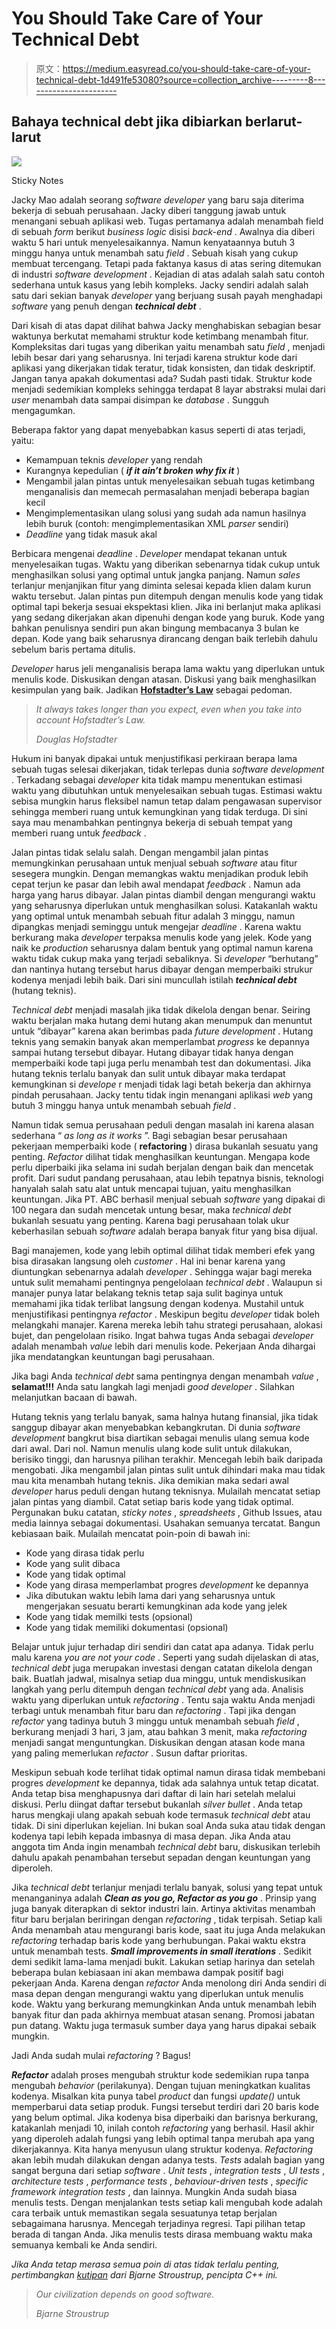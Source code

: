 # You Should Take Care of Your Technical Debt

> 原文：<https://medium.easyread.co/you-should-take-care-of-your-technical-debt-1d491fe53080?source=collection_archive---------8----------------------->

## Bahaya technical debt jika dibiarkan berlarut-larut

![](img/68b3792afd8029deacd041363c2b226e.png)

Sticky Notes

Jacky Mao adalah seorang *software developer* yang baru saja diterima bekerja di sebuah perusahaan. Jacky diberi tanggung jawab untuk menangani sebuah aplikasi web. Tugas pertamanya adalah menambah field di sebuah *form* berikut *business logic* disisi *back-end* . Awalnya dia diberi waktu 5 hari untuk menyelesaikannya. Namun kenyataannya butuh 3 minggu hanya untuk menambah satu *field* . Sebuah kisah yang cukup membuat tercengang. Tetapi pada faktanya kasus di atas sering ditemukan di industri *software development* . Kejadian di atas adalah salah satu contoh sederhana untuk kasus yang lebih kompleks. Jacky sendiri adalah salah satu dari sekian banyak *developer* yang berjuang susah payah menghadapi *software* yang penuh dengan ***technical debt*** .

Dari kisah di atas dapat dilihat bahwa Jacky menghabiskan sebagian besar waktunya berkutat memahami struktur kode ketimbang menambah fitur. Kompleksitas dari tugas yang diberikan yaitu menambah satu *field* , menjadi lebih besar dari yang seharusnya. Ini terjadi karena struktur kode dari aplikasi yang dikerjakan tidak teratur, tidak konsisten, dan tidak deskriptif. Jangan tanya apakah dokumentasi ada? Sudah pasti tidak. Struktur kode menjadi sedemikian kompleks sehingga terdapat 8 layar abstraksi mulai dari *user* menambah data sampai disimpan ke *database* . Sungguh mengagumkan.

Beberapa faktor yang dapat menyebabkan kasus seperti di atas terjadi, yaitu:

*   Kemampuan teknis *developer* yang rendah
*   Kurangnya kepedulian ( ***if it ain’t broken why fix it*** )
*   Mengambil jalan pintas untuk menyelesaikan sebuah tugas ketimbang menganalisis dan memecah permasalahan menjadi beberapa bagian kecil
*   Mengimplementasikan ulang solusi yang sudah ada namun hasilnya lebih buruk (contoh: mengimplementasikan XML *parser* sendiri)
*   *Deadline* yang tidak masuk akal

Berbicara mengenai *deadline* . *Developer* mendapat tekanan untuk menyelesaikan tugas. Waktu yang diberikan sebenarnya tidak cukup untuk menghasilkan solusi yang optimal untuk jangka panjang. Namun *sales* terlanjur menjanjikan fitur yang diminta selesai kepada klien dalam kurun waktu tersebut. Jalan pintas pun ditempuh dengan menulis kode yang tidak optimal tapi bekerja sesuai ekspektasi klien. Jika ini berlanjut maka aplikasi yang sedang dikerjakan akan dipenuhi dengan kode yang buruk. Kode yang bahkan penulisnya sendiri pun akan bingung membacanya 3 bulan ke depan. Kode yang baik seharusnya dirancang dengan baik terlebih dahulu sebelum baris pertama ditulis.

*Developer* harus jeli menganalisis berapa lama waktu yang diperlukan untuk menulis kode. Diskusikan dengan atasan. Diskusi yang baik menghasilkan kesimpulan yang baik. Jadikan [**Hofstadter’s Law**](https://en.wikipedia.org/wiki/Hofstadter%27s_law) sebagai pedoman.

> *It always takes longer than you expect, even when you take into account Hofstadter’s Law.*
> 
> *Douglas Hofstadter*

Hukum ini banyak dipakai untuk menjustifikasi perkiraan berapa lama sebuah tugas selesai dikerjakan, tidak terlepas dunia *software development* . Terkadang sebagai *developer* kita tidak mampu menentukan estimasi waktu yang dibutuhkan untuk menyelesaikan sebuah tugas. Estimasi waktu sebisa mungkin harus fleksibel namun tetap dalam pengawasan supervisor sehingga memberi ruang untuk kemungkinan yang tidak terduga. Di sini saya mau menambahkan pentingnya bekerja di sebuah tempat yang memberi ruang untuk *feedback* .

Jalan pintas tidak selalu salah. Dengan mengambil jalan pintas memungkinkan perusahaan untuk menjual sebuah *software* atau fitur sesegera mungkin. Dengan memangkas waktu menjadikan produk lebih cepat terjun ke pasar dan lebih awal mendapat *feedback* . Namun ada harga yang harus dibayar. Jalan pintas diambil dengan mengurangi waktu yang seharusnya diperlukan untuk menghasilkan solusi. Katakanlah waktu yang optimal untuk menambah sebuah fitur adalah 3 minggu, namun dipangkas menjadi seminggu untuk mengejar *deadline* . Karena waktu berkurang maka *developer* terpaksa menulis kode yang jelek. Kode yang naik ke *production* seharusnya dalam bentuk yang optimal namun karena waktu tidak cukup maka yang terjadi sebaliknya. Si *developer* “berhutang” dan nantinya hutang tersebut harus dibayar dengan memperbaiki strukur kodenya menjadi lebih baik. Dari sini muncullah istilah ***technical debt*** (hutang teknis).

*Technical debt* menjadi masalah jika tidak dikelola dengan benar. Seiring waktu berjalan maka hutang demi hutang akan menumpuk dan menuntut untuk “dibayar” karena akan berimbas pada *future development* . Hutang teknis yang semakin banyak akan memperlambat *progress* ke depannya sampai hutang tersebut dibayar. Hutang dibayar tidak hanya dengan memperbaiki kode tapi juga perlu menambah test dan dokumentasi. Jika hutang teknis terlalu banyak dan sulit untuk dibayar maka terdapat kemungkinan si *develope* r menjadi tidak lagi betah bekerja dan akhirnya pindah perusahaan. Jacky tentu tidak ingin menangani aplikasi *web* yang butuh 3 minggu hanya untuk menambah sebuah *field* .

Namun tidak semua perusahaan peduli dengan masalah ini karena alasan sederhana “ *as long as it works* ”. Bagi sebagian besar perusahaan pekerjaan memperbaiki kode ( **refactoring** ) dirasa bukanlah sesuatu yang penting. *Refactor* dilihat tidak menghasilkan keuntungan. Mengapa kode perlu diperbaiki jika selama ini sudah berjalan dengan baik dan mencetak profit. Dari sudut pandang perusahaan, atau lebih tepatnya bisnis, teknologi hanyalah salah satu alat untuk mencapai tujuan, yaitu menghasilkan keuntungan. Jika PT. ABC berhasil menjual sebuah *software* yang dipakai di 100 negara dan sudah mencetak untung besar, maka *technical debt* bukanlah sesuatu yang penting. Karena bagi perusahaan tolak ukur keberhasilan sebuah *software* adalah berapa banyak fitur yang bisa dijual.

Bagi manajemen, kode yang lebih optimal dilihat tidak memberi efek yang bisa dirasakan langsung oleh *customer* . Hal ini benar karena yang diuntungkan sebenarnya adalah *developer* . Sehingga wajar bagi mereka untuk sulit memahami pentingnya pengelolaan *technical debt* . Walaupun si manajer punya latar belakang teknis tetap saja sulit baginya untuk memahami jika tidak terlibat langsung dengan kodenya. Mustahil untuk menjustifikasi pentingnya *refactor* . Meskipun begitu *developer* tidak boleh melangkahi manajer. Karena mereka lebih tahu strategi perusahaan, alokasi bujet, dan pengelolaan risiko. Ingat bahwa tugas Anda sebagai *developer* adalah menambah *value* lebih dari menulis kode. Pekerjaan Anda dihargai jika mendatangkan keuntungan bagi perusahaan.

Jika bagi Anda *technical debt* sama pentingnya dengan menambah *value* , **selamat!!!** Anda satu langkah lagi menjadi *good developer* . Silahkan melanjutkan bacaan di bawah.

Hutang teknis yang terlalu banyak, sama halnya hutang finansial, jika tidak sanggup dibayar akan menyebabkan kebangkrutan. Di dunia *software development* bangkrut bisa diartikan sebagai menulis ulang semua kode dari awal. Dari nol. Namun menulis ulang kode sulit untuk dilakukan, berisiko tinggi, dan harusnya pilihan terakhir. Mencegah lebih baik daripada mengobati. Jika mengambil jalan pintas sulit untuk dihindari maka mau tidak mau kita menambah hutang teknis. Jika demikian maka sedari awal *developer* harus peduli dengan hutang teknisnya. Mulailah mencatat setiap jalan pintas yang diambil. Catat setiap baris kode yang tidak optimal. Pergunakan buku catatan, *sticky notes* , *spreadsheets* , Github Issues, atau media lainnya sebagai dokumentasi. Usahakan semuanya tercatat. Bangun kebiasaan baik. Mulailah mencatat poin-poin di bawah ini:

*   Kode yang dirasa tidak perlu
*   Kode yang sulit dibaca
*   Kode yang tidak optimal
*   Kode yang dirasa memperlambat progres *development* ke depannya
*   Jika dibutukan waktu lebih lama dari yang seharusnya untuk mengerjakan sesuatu berarti kemungkinan ada kode yang jelek
*   Kode yang tidak memilki tests (opsional)
*   Kode yang tidak memiliki dokumentasi (opsional)

Belajar untuk jujur terhadap diri sendiri dan catat apa adanya. Tidak perlu malu karena *you are not your code* . Seperti yang sudah dijelaskan di atas, *technical debt* juga merupakan investasi dengan catatan dikelola dengan baik. Buatlah jadwal, misalnya setiap dua minggu, untuk mendiskusikan langkah yang perlu ditempuh dengan *technical debt* yang ada. Analisis waktu yang diperlukan untuk *refactoring* . Tentu saja waktu Anda menjadi terbagi untuk menambah fitur baru dan *refactoring* . Tapi jika dengan *refactor* yang tadinya butuh 3 minggu untuk menambah sebuah *field* , berkurang menjadi 3 hari, 3 jam, atau bahkan 3 menit, maka *refactoring* menjadi sangat menguntungkan. Diskusikan dengan atasan kode mana yang paling memerlukan *refactor* . Susun daftar prioritas.

Meskipun sebuah kode terlihat tidak optimal namun dirasa tidak membebani progres *development* ke depannya, tidak ada salahnya untuk tetap dicatat. Anda tetap bisa menghapusnya dari daftar di lain hari setelah melalui diskusi. Perlu diingat daftar tersebut bukanlah *silver bullet* . Anda tetap harus mengkaji ulang apakah sebuah kode termasuk *technical debt* atau tidak. Di sini diperlukan kejelian. Ini bukan soal Anda suka atau tidak dengan kodenya tapi lebih kepada imbasnya di masa depan. Jika Anda atau anggota tim Anda ingin menambah *technical debt* baru, diskusikan terlebih dahulu apakah penambahan tersebut sepadan dengan keuntungan yang diperoleh.

Jika *technical debt* terlanjur menjadi terlalu banyak, solusi yang tepat untuk menanganinya adalah ***Clean as you go, Refactor as you go*** . Prinsip yang juga banyak diterapkan di sektor industri lain. Artinya aktivitas menambah fitur baru berjalan beriringan dengan *refactoring* , tidak terpisah. Setiap kali Anda menambah atau mengurangi baris kode, saat itu juga Anda melakukan *refactoring* terhadap baris kode yang berhubungan. Pakai waktu ekstra untuk menambah tests. ***Small improvements in small iterations*** . Sedikit demi sedikit lama-lama menjadi bukit. Lakukan setiap harinya dan setelah beberapa bulan kebiasaan ini akan membawa dampak positif bagi pekerjaan Anda. Karena dengan *refactor* Anda menolong diri Anda sendiri di masa depan dengan mengurangi waktu yang diperlukan untuk menulis kode. Waktu yang berkurang memungkinkan Anda untuk menambah lebih banyak fitur dan pada akhirnya membuat atasan senang. Promosi jabatan pun datang. Waktu juga termasuk sumber daya yang harus dipakai sebaik mungkin.

Jadi Anda sudah mulai *refactoring* ? Bagus!

***Refactor*** adalah proses mengubah struktur kode sedemikian rupa tanpa mengubah *behavior* (perilakunya). Dengan tujuan meningkatkan kualitas kodenya. Misalkan kita punya tabel *product* dan fungsi *update()* untuk memperbarui data setiap produk. Fungsi tersebut terdiri dari 20 baris kode yang belum optimal. Jika kodenya bisa diperbaiki dan barisnya berkurang, katakanlah menjadi 10, inilah contoh *refactoring* yang berhasil. Hasil akhir yang diperoleh adalah fungsi yang lebih optimal tanpa merubah apa yang dikerjakannya. Kita hanya menyusun ulang struktur kodenya. *Refactoring* akan lebih mudah dilakukan dengan adanya tests. *Tests* adalah bagian yang sangat berguna dari setiap *software* . *Unit tests* , *integration tests* , *UI tests* , *architecture tests* , *performance tests* , *behaviour-driven tests* , *specific* *framework integration tests* , dan lainnya. Mungkin Anda sudah biasa menulis tests. Dengan menjalankan tests setiap kali mengubah kode adalah cara terbaik untuk memastikan segala sesuatunya tetap berjalan sebagaimana harusnya. Mencegah terjadinya regresi. Tapi pilihan tetap berada di tangan Anda. Jika menulis tests dirasa membuang waktu maka semuanya kembali ke Anda sendiri.

*Jika Anda tetap merasa semua poin di atas tidak terlalu penting, pertimbangkan* [*kutipan*](https://news.codecademy.com/bjarne-stroustrup-interview/) *dari Bjarne Stroustrup, pencipta C++ ini.*

> *Our civilization depends on good software.*
> 
> *Bjarne Stroustrup*